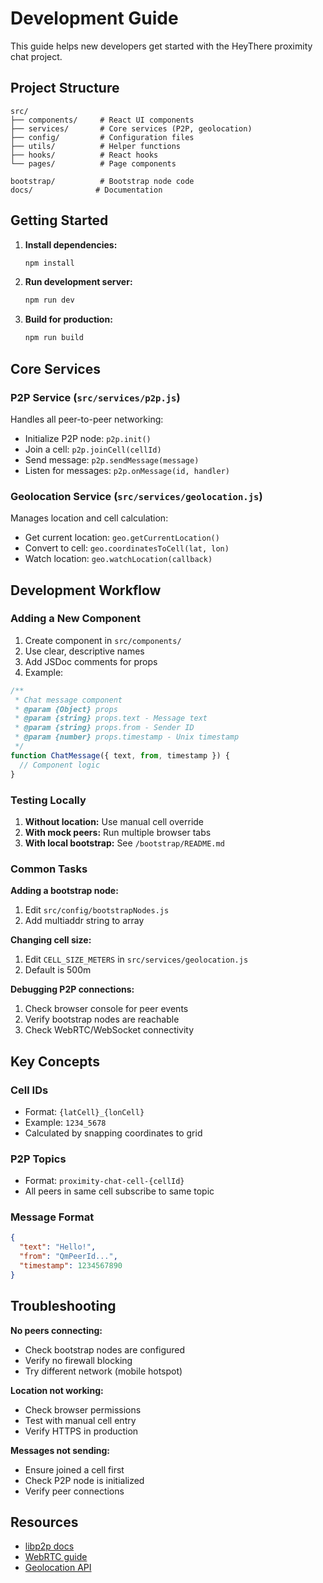 # Development Guide

This guide helps new developers get started with the HeyThere proximity chat project.

## Project Structure

```
src/
├── components/     # React UI components
├── services/       # Core services (P2P, geolocation)
├── config/         # Configuration files
├── utils/          # Helper functions
├── hooks/          # React hooks
└── pages/          # Page components

bootstrap/          # Bootstrap node code
docs/              # Documentation
```

## Getting Started

1. **Install dependencies:**
   ```bash
   npm install
   ```

2. **Run development server:**
   ```bash
   npm run dev
   ```

3. **Build for production:**
   ```bash
   npm run build
   ```

## Core Services

### P2P Service (`src/services/p2p.js`)
Handles all peer-to-peer networking:
- Initialize P2P node: `p2p.init()`
- Join a cell: `p2p.joinCell(cellId)`
- Send message: `p2p.sendMessage(message)`
- Listen for messages: `p2p.onMessage(id, handler)`

### Geolocation Service (`src/services/geolocation.js`)
Manages location and cell calculation:
- Get current location: `geo.getCurrentLocation()`
- Convert to cell: `geo.coordinatesToCell(lat, lon)`
- Watch location: `geo.watchLocation(callback)`

## Development Workflow

### Adding a New Component

1. Create component in `src/components/`
2. Use clear, descriptive names
3. Add JSDoc comments for props
4. Example:

```jsx
/**
 * Chat message component
 * @param {Object} props
 * @param {string} props.text - Message text
 * @param {string} props.from - Sender ID
 * @param {number} props.timestamp - Unix timestamp
 */
function ChatMessage({ text, from, timestamp }) {
  // Component logic
}
```

### Testing Locally

1. **Without location:** Use manual cell override
2. **With mock peers:** Run multiple browser tabs
3. **With local bootstrap:** See `/bootstrap/README.md`

### Common Tasks

**Adding a bootstrap node:**
1. Edit `src/config/bootstrapNodes.js`
2. Add multiaddr string to array

**Changing cell size:**
1. Edit `CELL_SIZE_METERS` in `src/services/geolocation.js`
2. Default is 500m

**Debugging P2P connections:**
1. Check browser console for peer events
2. Verify bootstrap nodes are reachable
3. Check WebRTC/WebSocket connectivity

## Key Concepts

### Cell IDs
- Format: `{latCell}_{lonCell}`
- Example: `1234_5678`
- Calculated by snapping coordinates to grid

### P2P Topics
- Format: `proximity-chat-cell-{cellId}`
- All peers in same cell subscribe to same topic

### Message Format
```json
{
  "text": "Hello!",
  "from": "QmPeerId...",
  "timestamp": 1234567890
}
```

## Troubleshooting

**No peers connecting:**
- Check bootstrap nodes are configured
- Verify no firewall blocking
- Try different network (mobile hotspot)

**Location not working:**
- Check browser permissions
- Test with manual cell entry
- Verify HTTPS in production

**Messages not sending:**
- Ensure joined a cell first
- Check P2P node is initialized
- Verify peer connections

## Resources

- [libp2p docs](https://docs.libp2p.io/)
- [WebRTC guide](https://webrtc.org/getting-started/overview)
- [Geolocation API](https://developer.mozilla.org/en-US/docs/Web/API/Geolocation_API) 